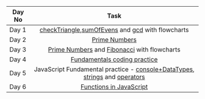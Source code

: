 | Day No |               Task             |   
| ------ | :----------------------------: |
| Day 1  |  [checkTriangle](https://github.com/Muskan2905/PlacementPrep/tree/main/C%2B%2B%20Questions/Problems/checkTriangle.cpp),[sumOfEvens](https://github.com/Muskan2905/PlacementPrep/tree/main/C%2B%2B%20Questions/Problems/sumOfEvens.cpp) and [gcd](https://github.com/Muskan2905/PlacementPrep/tree/main/C%2B%2B%20Questions/Problems/gcd.cpp) with flowcharts|
| Day 2  |  [Prime Numbers](https://github.com/Muskan2905/PlacementPrep/blob/main/C%2B%2B%20Questions/Problems/primeNumbers.cpp) | 
| Day 3  |  [Prime Numbers](https://github.com/Muskan2905/PlacementPrep/blob/main/C%2B%2B%20Questions/Problems/primeNumbers.cpp) and [Fibonacci](https://github.com/Muskan2905/PlacementPrep/blob/main/C%2B%2B%20Questions/Problems/fibonacci.cpp) with flowcharts| 
| Day 4  | [Fundamentals coding practice](https://classroom.codingninjas.com/app/classroom/me/920/content/13432/offering/115551/problem/1039) |
| Day 5  | JavaScript Fundamental practice - [console+DataTypes](https://github.com/Muskan2905/PlacementPrep/blob/main/Projects/JSPractice/console.js), [strings](https://github.com/Muskan2905/PlacementPrep/blob/main/Projects/JSPractice/string.js) and [operators](https://github.com/Muskan2905/PlacementPrep/blob/main/Projects/JSPractice/operator.js) |
| Day 6  | [Functions in JavaScript](https://github.com/Muskan2905/PlacementPrep/tree/main/Projects/JSPractice/functions.js) |

